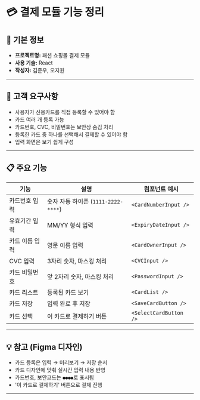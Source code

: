 # 💳 결제 모듈 기능 정리

## 📌 기본 정보

- **프로젝트명:** 패션 쇼핑몰 결제 모듈  
- **사용 기술:** React  
- **작성자:** 김준우, 오지원  

---

## 📝 고객 요구사항

- 사용자가 신용카드를 직접 등록할 수 있어야 함
- 카드 여러 개 등록 가능
- 카드번호, CVC, 비밀번호는 보안상 숨김 처리
- 등록한 카드 중 하나를 선택해서 결제할 수 있어야 함
- 입력 화면은 보기 쉽게 구성

---

## 📋 주요 기능

| 기능 | 설명 | 컴포넌트 예시 |
|------|------|----------------|
| 카드번호 입력 | 숫자 자동 하이픈 (`1111-2222-****`) | `<CardNumberInput />` |
| 유효기간 입력 | MM/YY 형식 입력 | `<ExpiryDateInput />` |
| 카드 이름 입력 | 영문 이름 입력 | `<CardOwnerInput />` |
| CVC 입력 | 3자리 숫자, 마스킹 처리 | `<CVCInput />` |
| 카드 비밀번호 | 앞 2자리 숫자, 마스킹 처리 | `<PasswordInput />` |
| 카드 리스트 | 등록된 카드 보기 | `<CardList />` |
| 카드 저장 | 입력 완료 후 저장 | `<SaveCardButton />` |
| 카드 선택 | 이 카드로 결제하기 버튼 | `<SelectCardButton />` |

---

## 💡 참고 (Figma 디자인)

- 카드 등록은 입력 → 미리보기 → 저장 순서
- 카드 디자인에 맞춰 실시간 입력 내용 반영
- 카드번호, 보안코드는 `●●●●`로 표시됨
- '이 카드로 결제하기' 버튼으로 결제 진행

---

